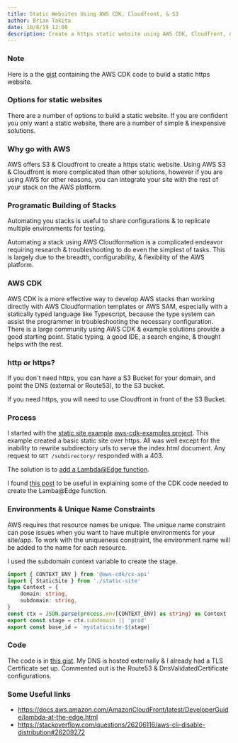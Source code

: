 ```yaml
---
title: Static Websites Using AWS CDK, Cloudfront, & S3
author: Brian Takita
date: 10/8/19 12:00
description: Create a https static website using AWS CDK, Cloudfront, & S3
---
```



### Note

Here is a the [gist](https://gist.github.com/btakita/2572df4fae440dc065eb888f53316bdd)
    containing the AWS CDK code to build a static https website.

### Options for static websites

There are a number of options to build a static website.
If you are confident you only want a static website,
    there are a number of simple & inexpensive solutions. 

### Why go with AWS

AWS offers S3 & Cloudfront to create a https static website.
Using AWS S3 & Cloudfront is more complicated than other solutions,
    however if you are using AWS for other reasons,
    you can integrate your site with the rest of your stack on
    the AWS platform.

### Programatic Building of Stacks

Automating you stacks is useful to share configurations & to replicate
    multiple environments for testing.

Automating a stack using AWS Cloudformation is a complicated endeavor
    requiring research & troubleshooting to do even the simplest of
    tasks.
This is largely due to the breadth, configurability, & flexibility
    of the AWS platform.

### AWS CDK

AWS CDK is a more effective way to develop AWS stacks than working
    directly with AWS Cloudformation templates or AWS SAM,
    especially with a statically typed language like Typescript,
    because the type system can assist the programmer in
    troubleshooting the necessary configuration.
There is a large community using AWS CDK & example solutions
    provide a good starting point.
Static typing, a good IDE, a search engine, & thought helps with the rest.

### http or https?

If you don't need https, you can have a S3 Bucket for your domain,
    and point the DNS (external or Route53), to the S3 bucket.

If you need https, you will need to use Cloudfront in front of the
    S3 Bucket.

### Process

I started with the [static site example](https://github.com/aws-samples/aws-cdk-examples/tree/master/typescript/static-site/)
    [aws-cdk-examples project](https://github.com/aws-samples/aws-cdk-examples).
This example created a basic static site over https.
All was well except for the inability to rewrite subdirectory urls to
    serve the index.html document.
Any request to `GET /subdirectory/` responded with a 403.

The solution is to
    [add a Lambda@Edge function](https://aws.amazon.com/blogs/networking-and-content-delivery/implementing-default-directory-indexes-in-amazon-s3-backed-amazon-cloudfront-origins-using-lambdaedge/).

I found [this post](https://lanwen.ru/posts/aws-cdk-edge-lambda/) to be
    useful in explaining some of the CDK code needed to create the Lamba@Edge function.

### Environments & Unique Name Constraints

AWS requires that resource names be unique.
The unique name constraint can pose issues when you want to have
    multiple environments for your site/app.
To work with the uniqueness constraint, the environment name will be
    added to the name for each resource.

I used the subdomain context variable to create the stage.

```ts
import { CONTEXT_ENV } from '@aws-cdk/cx-api'
import { StaticSite } from './static-site'
type Context = {
	domain: string,
	subdomain: string,
}
const ctx = JSON.parse(process.env[CONTEXT_ENV] as string) as Context
export const stage = ctx.subdomain || 'prod'
export const base_id = `mystaticsite-${stage}`
```

### Code

The code is in [this gist](https://gist.github.com/btakita/2572df4fae440dc065eb888f53316bdd).
My DNS is hosted externally & I already had a TLS Certificate set up.
Commented out is the Route53 & DnsValidatedCertificate configurations.

### Some Useful links

* https://docs.aws.amazon.com/AmazonCloudFront/latest/DeveloperGuide/lambda-at-the-edge.html
* https://stackoverflow.com/questions/26206116/aws-cli-disable-distribution#26209272
